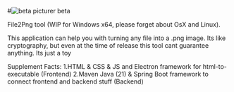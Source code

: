 #![beta](https://github.com/user-attachments/assets/5a2b28d7-0514-47b0-a104-9e45eb280714) picturer beta

File2Png tool (WIP for Windows x64, please forget about OsX and Linux). 

This application can help you with turning any file into a .png image. Its like cryptography, but even at the time of release this tool cant guarantee anything. Its just a toy

Supplement Facts:
1.HTML & CSS & JS and Electron framework for html-to-executable (Frontend)
2.Maven Java (21) & Spring Boot framework to connect frontend and backend stuff (Backend)

